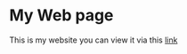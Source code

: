 # My Web page

This is my website you can view it via this [link](https://amr-abdelsamee.github.io/)<still under construction>

